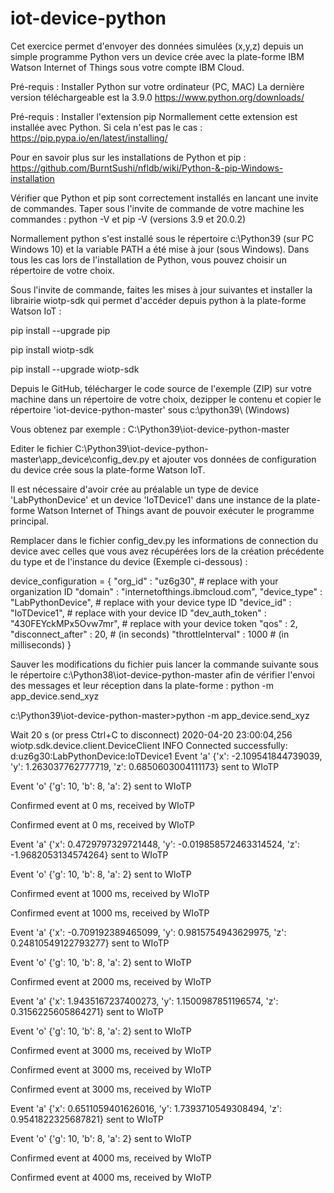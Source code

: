# iot-device-python

Cet exercice permet d'envoyer des données simulées (x,y,z) depuis un simple programme Python vers un device crée avec la plate-forme IBM Watson Internet of Things sous votre compte IBM Cloud.

Pré-requis : Installer Python sur votre ordinateur (PC, MAC)
La dernière version téléchargeable est la 3.9.0
https://www.python.org/downloads/

Pré-requis : Installer l'extension pip
Normallement cette extension est installée avec Python. Si cela n'est pas le cas : https://pip.pypa.io/en/latest/installing/

Pour en savoir plus sur les installations de Python et pip :
https://github.com/BurntSushi/nfldb/wiki/Python-&-pip-Windows-installation

Vérifier que Python et pip sont correctement installés en lancant une invite de commandes.
Taper sous l'invite de commande de votre machine les commandes : python -V et pip -V (versions 3.9 et 20.0.2)

Normallement python s'est installé sous le répertoire c:\Python39 (sur PC Windows 10) et la variable PATH a été mise à jour (sous Windows). Dans tous les cas lors de l'installation de Python, vous pouvez choisir un répertoire de votre choix.

Sous l'invite de commande, faites les mises à jour suivantes et installer la librairie wiotp-sdk qui permet d'accéder depuis python à la plate-forme Watson IoT :

pip install --upgrade pip

pip install wiotp-sdk 

pip install --upgrade wiotp-sdk 


Depuis le GitHub, télécharger le code source de l'exemple (ZIP) sur votre machine dans un répertoire de votre choix, dezipper le contenu et copier le répertoire 'iot-device-python-master' sous c:\python39\ (Windows)

Vous obtenez par exemple :
C:\Python39\iot-device-python-master

Editer le fichier C:\Python39\iot-device-python-master\app_device\config_dev.py et ajouter vos données de configuration du device crée sous la plate-forme Watson IoT.

Il est nécessaire d'avoir crée au préalable un type de device 'LabPythonDevice' et un device 'IoTDevice1' dans une instance de la plate-forme Watson Internet of Things avant de pouvoir exécuter le programme principal.

Remplacer dans le fichier config_dev.py les informations de connection du device avec celles que vous avez récupérées lors de la création précédente du type et de l'instance du device (Exemple ci-dessous) :

device_configuration = {
	"org_id"           : "uz6g30",             # replace with your organization ID
	"domain"           : "internetofthings.ibmcloud.com",
	"device_type"      : "LabPythonDevice",       # replace with your device type ID
	"device_id"        : "IoTDevice1",           # replace with your device ID
	"dev_auth_token"   : "430FEYckMPx5Ovw7mr", # replace with your device token
	"qos"              : 2,
	"disconnect_after" : 20,  # (in seconds)
	"throttleInterval" : 1000 # (in milliseconds)
}

Sauver les modifications du fichier puis lancer la commande suivante sous le répertoire c:\Python38\iot-device-python-master afin de vérifier l'envoi des messages et leur réception dans la plate-forme : python -m app_device.send_xyz

c:\Python39\iot-device-python-master>python -m app_device.send_xyz

Wait 20 s (or press Ctrl+C to disconnect)
2020-04-20 23:00:04,256   wiotp.sdk.device.client.DeviceClient  INFO    Connected successfully: d:uz6g30:LabPythonDevice:IoTDevice1
Event 'a' {'x': -2.109541844739039, 'y': 1.263037762777719, 'z': 0.6850603004111173} sent to WIoTP

Event 'o' {'g': 10, 'b': 8, 'a': 2} sent to WIoTP

Confirmed event at 0 ms, received by WIoTP

Confirmed event at 0 ms, received by WIoTP

Event 'a' {'x': 0.4729797329721448, 'y': -0.019858572463314524, 'z': -1.9682053134574264} sent to WIoTP

Event 'o' {'g': 10, 'b': 8, 'a': 2} sent to WIoTP

Confirmed event at 1000 ms, received by WIoTP

Confirmed event at 1000 ms, received by WIoTP

Event 'a' {'x': -0.709192389465099, 'y': 0.9815754943629975, 'z': 0.24810549122793277} sent to WIoTP

Event 'o' {'g': 10, 'b': 8, 'a': 2} sent to WIoTP

Confirmed event at 2000 ms, received by WIoTP

Event 'a' {'x': 1.9435167237400273, 'y': 1.1500987851196574, 'z': 0.3156225605864271} sent to WIoTP

Event 'o' {'g': 10, 'b': 8, 'a': 2} sent to WIoTP

Confirmed event at 3000 ms, received by WIoTP

Confirmed event at 3000 ms, received by WIoTP

Confirmed event at 3000 ms, received by WIoTP

Event 'a' {'x': 0.6511059401626016, 'y': 1.7393710549308494, 'z': 0.9541822325687821} sent to WIoTP

Event 'o' {'g': 10, 'b': 8, 'a': 2} sent to WIoTP

Confirmed event at 4000 ms, received by WIoTP

Confirmed event at 4000 ms, received by WIoTP


